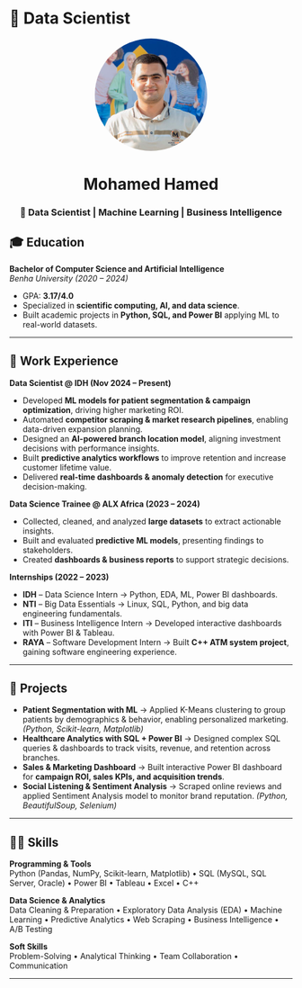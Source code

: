 # 🚀 Data Scientist
<p align="center">
  <img src="Assets/AlxPhoto.jpeg" alt="Mohamed Hamed" width="200" style="border-radius:50%"/>
</p>

<h1 align="center">Mohamed Hamed</h1>
<h3 align="center">🚀 Data Scientist | Machine Learning | Business Intelligence</h3>

## 🎓 Education  
**Bachelor of Computer Science and Artificial Intelligence**  
*Benha University (2020 – 2024)*  
- GPA: **3.17/4.0**  
- Specialized in **scientific computing, AI, and data science**.  
- Built academic projects in **Python, SQL, and Power BI** applying ML to real-world datasets.  

---

## 💼 Work Experience  

**Data Scientist @ IDH (Nov 2024 – Present)**  
- Developed **ML models for patient segmentation & campaign optimization**, driving higher marketing ROI.  
- Automated **competitor scraping & market research pipelines**, enabling data-driven expansion planning.  
- Designed an **AI-powered branch location model**, aligning investment decisions with performance insights.  
- Built **predictive analytics workflows** to improve retention and increase customer lifetime value.  
- Delivered **real-time dashboards & anomaly detection** for executive decision-making.  

**Data Science Trainee @ ALX Africa (2023 – 2024)**  
- Collected, cleaned, and analyzed **large datasets** to extract actionable insights.  
- Built and evaluated **predictive ML models**, presenting findings to stakeholders.  
- Created **dashboards & business reports** to support strategic decisions.  

**Internships (2022 – 2023)**  
- **IDH** – Data Science Intern → Python, EDA, ML, Power BI dashboards.  
- **NTI** – Big Data Essentials → Linux, SQL, Python, and big data engineering fundamentals.  
- **ITI** – Business Intelligence Intern → Developed interactive dashboards with Power BI & Tableau.  
- **RAYA** – Software Development Intern → Built **C++ ATM system project**, gaining software engineering experience.  

---

## 📂 Projects  

- **Patient Segmentation with ML** → Applied K-Means clustering to group patients by demographics & behavior, enabling personalized marketing. *(Python, Scikit-learn, Matplotlib)*  
- **Healthcare Analytics with SQL + Power BI** → Designed complex SQL queries & dashboards to track visits, revenue, and retention across branches.  
- **Sales & Marketing Dashboard** → Built interactive Power BI dashboard for **campaign ROI, sales KPIs, and acquisition trends**.  
- **Social Listening & Sentiment Analysis** → Scraped online reviews and applied Sentiment Analysis model to monitor brand reputation. *(Python, BeautifulSoup, Selenium)*  

---

## 🧑‍💻 Skills  

**Programming & Tools**  
Python (Pandas, NumPy, Scikit-learn, Matplotlib) • SQL (MySQL, SQL Server, Oracle) • Power BI • Tableau • Excel • C++  

**Data Science & Analytics**  
Data Cleaning & Preparation • Exploratory Data Analysis (EDA) • Machine Learning • Predictive Analytics • Web Scraping • Business Intelligence • A/B Testing  

**Soft Skills**  
Problem-Solving • Analytical Thinking • Team Collaboration • Communication  

---
